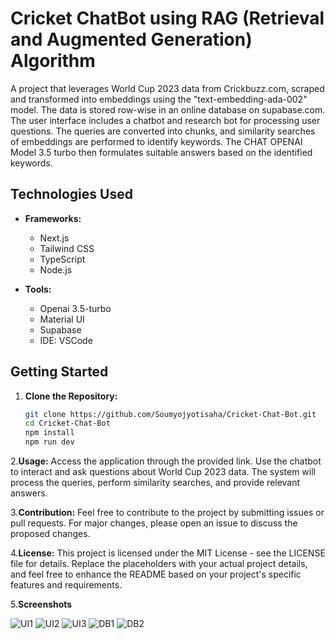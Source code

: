 # Cricket ChatBot using RAG (Retrieval and Augmented Generation) Algorithm

A project that leverages World Cup 2023 data from Crickbuzz.com, scraped and transformed into embeddings using the "text-embedding-ada-002" model. The data is stored row-wise in an online database on supabase.com. The user interface includes a chatbot and research bot for processing user questions. The queries are converted into chunks, and similarity searches of embeddings are performed to identify keywords. The CHAT OPENAI Model 3.5 turbo then formulates suitable answers based on the identified keywords.

## Technologies Used

- **Frameworks:**
  - Next.js
  - Tailwind CSS
  - TypeScript
  - Node.js

- **Tools:**
  - Openai 3.5-turbo
  - Material UI
  - Supabase
  - IDE: VSCode

## Getting Started

1. **Clone the Repository:**
   ```bash
   git clone https://github.com/Soumyojyotisaha/Cricket-Chat-Bot.git
   cd Cricket-Chat-Bot
   npm install
   npm run dev


2.**Usage:**
Access the application through the provided link.
Use the chatbot to interact and ask questions about World Cup 2023 data.
The system will process the queries, perform similarity searches, and provide relevant answers.

3.**Contribution:**
Feel free to contribute to the project by submitting issues or pull requests. For major changes, please open an issue to discuss the proposed changes.

4.**License:**
This project is licensed under the MIT License - see the LICENSE file for details.
Replace the placeholders with your actual project details, and feel free to enhance the README based on your project's specific features and requirements.

5.**Screenshots**

![UI1](https://github.com/Soumyojyotisaha/Cricket-Chat-Bot/blob/main/ui1.png)
![UI2](https://github.com/Soumyojyotisaha/Cricket-Chat-Bot/blob/main/ui2.png)
![UI3](https://github.com/Soumyojyotisaha/Cricket-Chat-Bot/blob/main/ui3.png)
![DB1](https://github.com/Soumyojyotisaha/Cricket-Chat-Bot/blob/main/db1.png)
![DB2](https://github.com/Soumyojyotisaha/Cricket-Chat-Bot/blob/main/db2.png)
